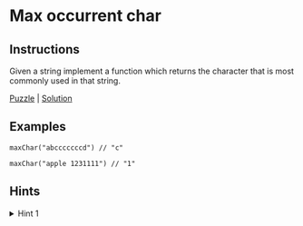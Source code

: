 # Max occurrent char

## Instructions

Given a string implement a function which returns the character that is most commonly used in that string.

[Puzzle](MaxOccurrentChar.kt) | [Solution](MaxOccurrentCharSolution.kt)

## Examples

```
maxChar("abcccccccd") // "c"

maxChar("apple 1231111") // "1"
```

## Hints

<details>
<summary>Hint 1</summary>
Use frequency counter or multiple pointers pattern.
</details>